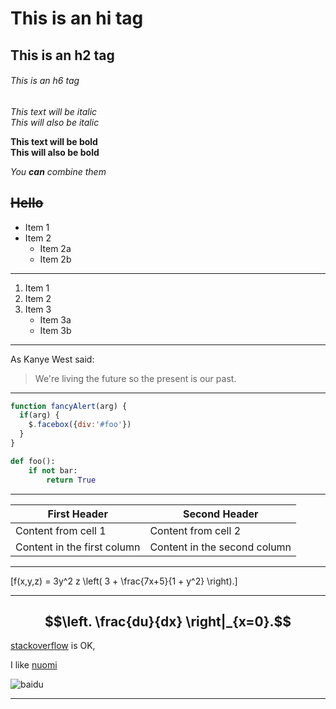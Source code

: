 # This is an hi tag
## This is an h2 tag
###### This is an h6 tag

*This text will be italic*  
_This will also be italic_  

**This text will be bold**  
__This will also be bold__  

_You **can** combine them_  

~~Hello~~
---

* Item 1
* Item 2
  * Item 2a
  * Item 2b

---

1. Item 1
2. Item 2
3. Item 3
   * Item 3a
   * Item 3b

---
As Kanye West said:

> We're living the future so
> the present is our past.

---

```javascript
function fancyAlert(arg) {
  if(arg) {
    $.facebox({div:'#foo'})
  }
}
```

```python
def foo():
    if not bar:
        return True
```

---

|First Header | Second Header|
|------------ | -------------|
|Content from cell 1 | Content from cell 2|
|Content in the first column | Content in the second column|


---

\[f(x,y,z) = 3y^2 z \left( 3 + \frac{7x+5}{1 + y^2} \right).\]

---

$$\left. \frac{du}{dx} \right|_{x=0}.$$
---

[stackoverflow](http://stackoverflow.com/) is OK,

I like [nuomi][nuo]

![baidu](https://www.baidu.com/img/bd_logo1.png)

[nuo]: https://www.nuomi.com/

--- 

